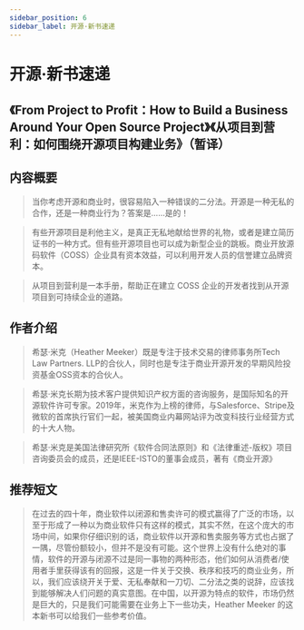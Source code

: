 ```yaml
---
sidebar_position: 6
sidebar_label: 开源·新书速递
---
```


# 开源·新书速递

## 《From Project to Profit：How to Build a Business Around Your Open Source Project》《从项目到营利：如何围绕开源项目构建业务》（暂译）

## 内容概要

> 当你考虑开源和商业时，很容易陷入一种错误的二分法。开源是一种无私的合作，还是一种商业行为？答案是......是的！

> 有些开源项目是利他主义，是真正无私地献给世界的礼物，或者是建立简历证书的一种方式。但有些开源项目也可以成为新型企业的跳板。商业开放源码软件（COSS）企业具有资本效益，可以利用开发人员的信誉建立品牌资本。

> 从项目到营利是一本手册，帮助正在建立 COSS 企业的开发者找到从开源项目到可持续企业的道路。

## 作者介绍

> 希瑟·米克（Heather Meeker）既是专注于技术交易的律师事务所Tech Law Partners. LLP的合伙人，同时也是专注于商业开源开发的早期风险投资基金OSS资本的合伙人。

> 希瑟·米克长期为技术客户提供知识产权方面的咨询服务，是国际知名的开源软件许可专家。2019年，米克作为上榜的律师，与Salesforce、Stripe及微软的首席执行官们一起，被美国商业内幕网站评为改变科技行业经营方式的十大人物。

> 希瑟·米克是美国法律研究所《软件合同法原则》和《法律重述-版权》项目咨询委员会的成员，还是IEEE-ISTO的董事会成员，著有《商业开源》

## 推荐短文

> 在过去的四十年，商业软件以闭源和售卖许可的模式赢得了广泛的市场，以至于形成了一种以为商业软件只有这样的模式，其实不然，在这个庞大的市场中间，如果你仔细识别的话，商业软件以开源和售卖服务等方式也占据了一隅，尽管份额较小，但并不是没有可能。这个世界上没有什么绝对的事情，软件的开源与闭源不过是同一事物的两种形态，他们如何从消费者/使用者手里获得该有的回报，这是一件关于交换、秩序和技巧的商业业务，所以，我们应该绕开关于爱、无私奉献和一刀切、二分法之类的说辞，应该找到能够解决人们问题的真实意图。在中国，以开源为特点的软件，市场仍然是巨大的，只是我们可能需要在业务上下一些功夫，Heather Meeker 的这本新书可以给我们一些参考价值。